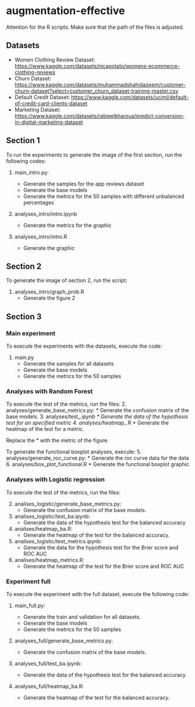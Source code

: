 # augmentation-effective

Attention for the R scripts: Make sure that the path of the files is adjusted.

## Datasets
* Women Clothing Review Dataset: https://www.kaggle.com/datasets/nicapotato/womens-ecommerce-clothing-reviews
* Churn Dataset: https://www.kaggle.com/datasets/muhammadshahidazeem/customer-churn-dataset?select=customer_churn_dataset-training-master.csv
* Default Credit Dataset: https://www.kaggle.com/datasets/uciml/default-of-credit-card-clients-dataset
* Marketing Dataset: https://www.kaggle.com/datasets/rabieelkharoua/predict-conversion-in-digital-marketing-dataset

## Section 1
To run the experiments to generate the image of the first section, run the following codes:

1. main_intro.py: 
    * Generate the samples for the app reviews dataset
    * Generate the base models
    * Generate the metrics for the 50 samples with different unbalanced percentages

2. analyses_intro/intro.ipynb 
    * Generate the metrics for the graphic
3. analyses_intro/intro.R
    * Generate the graphic

## Section 2
To generate the image of section 2, run the script:
1. analyses_intro/graph_prob.R
    * Generate the figure 2

## Section 3
### Main experiment
To execute the experiments with the datasets, execute the code:
1. main.py
    * Generate the samples for all datasets
    * Generate the base models
    * Generate the metrics for the 50 samples

### Analyses with Random Forest
To execute the test of the metrics, run the files:
2. analyses/generate_base_metrics.py:
    * Generate the confusion matrix of the base models.
3. analyses/test_*.ipynb
    * Generate the data of the hypothesis test for an specified metric
4. analyses/heatmap_*.R
    * Generate the heatmap of the test for a metric.

Replace the * with the metric of the figure.

To generate the functional boxplot analyses, execute:
5. analyses/generate_roc_curve.py:
    * Generate the roc curve data for the data
6. analyses/box_plot_functional.R
    * Generate the functional boxplot graphic

### Analyses with Logistic regression
To execute the test of the metrics, run the files:

2. analises_logistic/generate_base_metrics.py:
    * Generate the confusion matrix of the base models.
3. analises_logistic/test_ba.ipynb:
    * Generate the data of the hypothesis test for the balanced accuracy
4. analises/heatmap_ba.R:
    * Generate the heatmap of the test for the balanced accuracy.
5. analises_logistic/test_metrics.ipynb:
    * Generate the data for the hypothesis test for the Brier score and ROC AUC
6. analises/heatmap_metrics.R:
    * Generate the heatmap of the test for the Brier score and ROC AUC


### Experiment full
To execute the experiment with the full dataset, execute the following code:

1. main_full.py:
    * Generate the train and validation for all datasets.
    * Generate the base models
    * Generate the metrics for the 50 samples

2. analyses_full/generate_base_metrics.py:
    * Generate the confusion matrix of the base models.
3. analyses_full/test_ba.ipynb:
    * Generate the data of the hypothesis test for the balanced accuracy
4. analyses_full/heatmap_ba.R:
    * Generate the heatmap of the test for the balanced accuracy.
